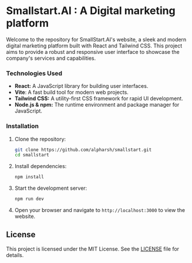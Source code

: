 # Smallstart.AI : A Digital marketing platform

Welcome to the repository for SmallStart.AI's website, a sleek and modern digital marketing platform built with React and Tailwind CSS. This project aims to provide a robust and responsive user interface to showcase the company's services and capabilities.

### Technologies Used
- **React:** A JavaScript library for building user interfaces.
- **Vite**: A fast build tool for modern web projects.
- **Tailwind CSS:** A utility-first CSS framework for rapid UI development.
- **Node.js & npm:** The runtime environment and package manager for JavaScript.

### Installation

1. Clone the repository:

    ```bash
    git clone https://github.com/alpharsh/smallstart.git
    cd smallstart
    ```

2. Install dependencies:

    ```bash
    npm install
    ```

3. Start the development server:

    ```bash
    npm run dev
    ```

4. Open your browser and navigate to `http://localhost:3000` to view the website.

## License

This project is licensed under the MIT License. See the [LICENSE](https://github.com/alpharsh/smallstart?tab=MIT-1-ov-file) file for details.
